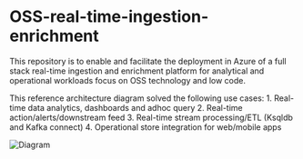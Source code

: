# OSS-real-time-ingestion-enrichment
This repository is to enable and facilitate the deployment in Azure of a full stack real-time ingestion and enrichment platform for analytical and operational workloads focus on OSS technology and low code. 

This reference architecture diagram solved the following use cases:
	1. Real-time data analytics, dashboards and adhoc query
	2. Real-time action/alerts/downstream feed 
	3. Real-time stream processing/ETL (Ksqldb and Kafka connect)
	4. Operational store integration for web/mobile apps
  
  ![Diagram](https://github.com/javierromancsa/images/images01.jpg)
